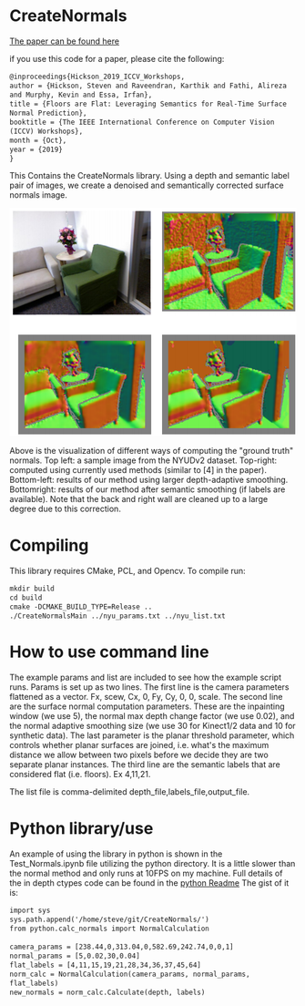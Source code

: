 # CreateNormals

[The paper can be found here](https://arxiv.org/abs/1906.06792)

if you use this code for a paper, please cite the following: 

```
@inproceedings{Hickson_2019_ICCV_Workshops,
author = {Hickson, Steven and Raveendran, Karthik and Fathi, Alireza and Murphy, Kevin and Essa, Irfan},
title = {Floors are Flat: Leveraging Semantics for Real-Time Surface Normal Prediction},
booktitle = {The IEEE International Conference on Computer Vision (ICCV) Workshops},
month = {Oct},
year = {2019}
}
```

This Contains the CreateNormals library. Using a depth and semantic label pair of images, we create a denoised and semantically corrected surface normals image.

![alt text](https://raw.githubusercontent.com/StevenHickson/CreateNormals/master/example.png)

Above is the visualization of different ways of computing the "ground truth" normals. Top left: a sample image from the
NYUDv2 dataset. Top-right: computed using currently used methods (similar to [4] in the paper). Bottom-left: results of our
method using larger depth-adaptive smoothing. Bottomright: results of our method after semantic smoothing (if
labels are available). Note that the back and right wall are
cleaned up to a large degree due to this correction.


# Compiling

This library requires CMake, PCL, and Opencv. To compile run:
```
mkdir build
cd build
cmake -DCMAKE_BUILD_TYPE=Release ..
./CreateNormalsMain ../nyu_params.txt ../nyu_list.txt
```

# How to use command line

The example params and list are included to see how the example script runs.
Params is set up as two lines. The first line is the camera parameters flattened as a vector. Fx, scew, Cx, 0, Fy, Cy, 0, 0, scale.
The second line are the surface normal computation parameters. These are the inpainting window (we use 5), the normal max depth change factor (we use 0.02), and the normal adaptive smoothing size (we use 30 for Kinect1/2 data and 10 for synthetic data). The last parameter is the planar threshold parameter, which controls whether planar surfaces are joined, i.e. what's the maximum distance we allow between two pixels before we decide they are two separate planar instances.
The third line are the semantic labels that are considered flat (i.e. floors). Ex 4,11,21.

The list file is comma-delimited depth_file,labels_file,output_file.

# Python library/use

An example of using the library in python is shown in the Test_Normals.ipynb file utilizing the python directory. It is a little slower than the normal method and only runs at 10FPS on my machine.
Full details of the in depth ctypes code can be found in the [python Readme](https://github.com/StevenHickson/CreateNormals/tree/master/python/)
The gist of it is:
```
import sys
sys.path.append('/home/steve/git/CreateNormals/')
from python.calc_normals import NormalCalculation

camera_params = [238.44,0,313.04,0,582.69,242.74,0,0,1]
normal_params = [5,0.02,30,0.04]
flat_labels = [4,11,15,19,21,28,34,36,37,45,64]
norm_calc = NormalCalculation(camera_params, normal_params, flat_labels)
new_normals = norm_calc.Calculate(depth, labels)
```
